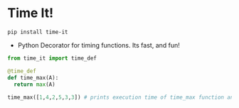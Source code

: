 # Time It!

`pip install time-it`

- Python Decorator for timing functions. Its fast, and fun!

```python
from time_it import time_def

@time_def
def time_max(A):
  return max(A)
  
time_max([1,4,2,5,3,3]) # prints execution time of time_max function and returns max value
```
